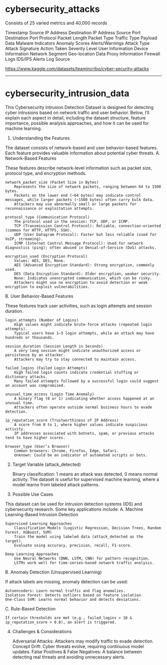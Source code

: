 # cybersecurity_attacks

Consists of 25 varied metrics and 40,000 records

Timestamp
Source IP Address
Destination IP Address
Source Port
Destination Port
Protocol
Packet Length
Packet Type
Traffic Type
Payload Data
Malware Indicators
Anomaly Scores
Alerts/Warnings
Attack Type
Attack Signature
Action Taken
Severity Level
User Information
Device Information
Network Segment
Geo-location Data
Proxy Information
Firewall Logs
IDS/IPS Alerts
Log Source

https://www.kaggle.com/datasets/teamincribo/cyber-security-attacks

- - -

# cybersecurity_intrusion_data

This Cybersecurity Intrusion Detection Dataset is designed for detecting cyber intrusions based on network traffic and user behavior. Below, I’ll explain each aspect in detail, including the dataset structure, feature importance, possible analysis approaches, and how it can be used for machine learning.
1. Understanding the Features

The dataset consists of network-based and user behavior-based features. Each feature provides valuable information about potential cyber threats.
A. Network-Based Features

These features describe network-level information such as packet size, protocol type, and encryption methods.

    network_packet_size (Packet Size in Bytes)
        Represents the size of network packets, ranging between 64 to 1500 bytes.
        Packets on the lower end (~64 bytes) may indicate control messages, while larger packets (~1500 bytes) often carry bulk data.
        Attackers may use abnormally small or large packets for reconnaissance or exploitation attempts.

    protocol_type (Communication Protocol)
        The protocol used in the session: TCP, UDP, or ICMP.
        TCP (Transmission Control Protocol): Reliable, connection-oriented (common for HTTP, HTTPS, SSH).
        UDP (User Datagram Protocol): Faster but less reliable (used for VoIP, streaming).
        ICMP (Internet Control Message Protocol): Used for network diagnostics (ping); often abused in Denial-of-Service (DoS) attacks.

    encryption_used (Encryption Protocol)
        Values: AES, DES, None.
        AES (Advanced Encryption Standard): Strong encryption, commonly used.
        DES (Data Encryption Standard): Older encryption, weaker security.
        None: Indicates unencrypted communication, which can be risky.
        Attackers might use no encryption to avoid detection or weak encryption to exploit vulnerabilities.

B. User Behavior-Based Features

These features track user activities, such as login attempts and session duration.

    login_attempts (Number of Logins)
        High values might indicate brute-force attacks (repeated login attempts).
        Typical users have 1–3 login attempts, while an attack may have hundreds or thousands.

    session_duration (Session Length in Seconds)
        A very long session might indicate unauthorized access or persistence by an attacker.
        Attackers may try to stay connected to maintain access.

    failed_logins (Failed Login Attempts)
        High failed login counts indicate credential stuffing or dictionary attacks.
        Many failed attempts followed by a successful login could suggest an account was compromised.

    unusual_time_access (Login Time Anomaly)
        A binary flag (0 or 1) indicating whether access happened at an unusual time.
        Attackers often operate outside normal business hours to evade detection.

    ip_reputation_score (Trustworthiness of IP Address)
        A score from 0 to 1, where higher values indicate suspicious activity.
        IP addresses associated with botnets, spam, or previous attacks tend to have higher scores.

    browser_type (User’s Browser)
        Common browsers: Chrome, Firefox, Edge, Safari.
        Unknown: Could be an indicator of automated scripts or bots.

2. Target Variable (attack_detected)

    Binary classification: 1 means an attack was detected, 0 means normal activity.
    The dataset is useful for supervised machine learning, where a model learns from labeled attack patterns.

3. Possible Use Cases

This dataset can be used for intrusion detection systems (IDS) and cybersecurity research. Some key applications include:
A. Machine Learning-Based Intrusion Detection

    Supervised Learning Approaches
        Classification Models (Logistic Regression, Decision Trees, Random Forest, XGBoost, SVM)
        Train the model using labeled data (attack_detected as the target).
        Evaluate using accuracy, precision, recall, F1-score.

    Deep Learning Approaches
        Use Neural Networks (DNN, LSTM, CNN) for pattern recognition.
        LSTMs work well for time-series-based network traffic analysis.

B. Anomaly Detection (Unsupervised Learning)

If attack labels are missing, anomaly detection can be used:

    Autoencoders: Learn normal traffic and flag anomalies.
    Isolation Forest: Detects outliers based on feature isolation.
    One-Class SVM: Learns normal behavior and detects deviations.

C. Rule-Based Detection

    If certain thresholds are met (e.g., failed_logins > 10 & ip_reputation_score > 0.8), an alert is triggered.

4. Challenges & Considerations

    Adversarial Attacks: Attackers may modify traffic to evade detection.
    Concept Drift: Cyber threats evolve, requiring continuous model updates.
    False Positives & False Negatives: A balance between detecting real threats and avoiding unnecessary alerts.
